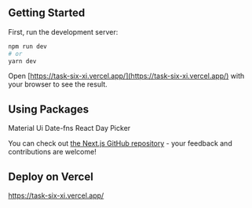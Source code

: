 ## Getting Started

First, run the development server:

```bash
npm run dev
# or
yarn dev
```

Open [https://task-six-xi.vercel.app/](https://task-six-xi.vercel.app/) with your browser to see the result.

## Using Packages

Material Ui
Date-fns
React Day Picker

You can check out [the Next.js GitHub repository](https://github.com/mahamud751/task) - your feedback and contributions are welcome!

## Deploy on Vercel

https://task-six-xi.vercel.app/
